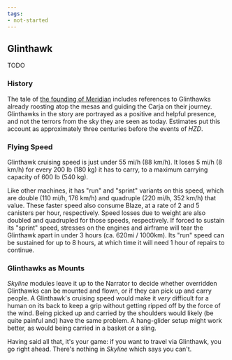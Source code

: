 ```yaml
---
tags:
- not-started
---
```


## Glinthawk

TODO

### History

The tale of [the founding of Meridian](https://horizon.fandom.com/wiki/Founding_Of_Meridian) includes references to Glinthawks already roosting atop the mesas and guiding the Carja on their journey.
Glinthawks in the story are portrayed as a positive and helpful presence, and not the terrors from the sky they are seen as today.
Estimates put this account as approximately three centuries before the events of _HZD_.

### Flying Speed

Glinthawk cruising speed is just under 55 mi/h (88 km/h).
It loses 5 mi/h (8 km/h) for every 200 lb (180 kg) it has to carry, to a maximum carrying capacity of 600 lb (540 kg).

Like other machines, it has "run" and "sprint" variants on this speed, which are double (110 mi/h, 176 km/h) and quadruple (220 mi/h, 352 km/h) that value.
These faster speed also consume Blaze, at a rate of 2 and 5 canisters per hour, respectively.
Speed losses due to weight are also doubled and quadrupled for those speeds, respectively.
If forced to sustain its "sprint" speed, stresses on the engines and airframe will tear the Glinthawk apart in under 3 hours (ca. 620mi / 1000km).
Its "run" speed can be sustained for up to 8 hours, at which time it will need 1 hour of repairs to continue.

### Glinthawks as Mounts

_Skyline_ modules leave it up to the Narrator to decide whether overridden Glinthawks can be mounted and flown, or if they can pick up and carry people.
A Glinthawk's cruising speed would make it _very_ difficult for a human on its back to keep a grip without getting ripped off by the force of the wind.
Being picked up and carried by the shoulders would likely (be quite painful and) have the same problem.
A hang-glider setup might work better, as would being carried in a basket or a sling.

Having said all that, it's your game: if you want to travel via Glinthawk, you go right ahead.
There's nothing in _Skyline_ which says you can't.
